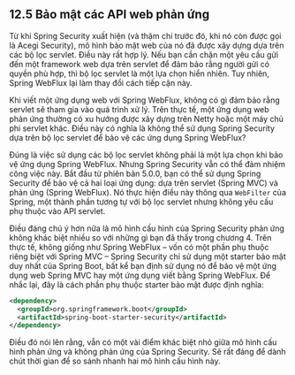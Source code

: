 ## 12.5 Bảo mật các API web phản ứng

Từ khi Spring Security xuất hiện (và thậm chí trước đó, khi nó còn được gọi là Acegi Security), mô hình bảo mật web của nó đã được xây dựng dựa trên các bộ lọc servlet. Điều này rất hợp lý. Nếu bạn cần chặn một yêu cầu gửi đến một framework web dựa trên servlet để đảm bảo rằng người gửi có quyền phù hợp, thì bộ lọc servlet là một lựa chọn hiển nhiên. Tuy nhiên, Spring WebFlux lại làm thay đổi cách tiếp cận này.

Khi viết một ứng dụng web với Spring WebFlux, không có gì đảm bảo rằng servlet sẽ tham gia vào quá trình xử lý. Trên thực tế, một ứng dụng web phản ứng thường có xu hướng được xây dựng trên Netty hoặc một máy chủ phi servlet khác. Điều này có nghĩa là không thể sử dụng Spring Security dựa trên bộ lọc servlet để bảo vệ các ứng dụng Spring WebFlux?

Đúng là việc sử dụng các bộ lọc servlet không phải là một lựa chọn khi bảo vệ ứng dụng Spring WebFlux. Nhưng Spring Security vẫn có thể đảm nhiệm công việc này. Bắt đầu từ phiên bản 5.0.0, bạn có thể sử dụng Spring Security để bảo vệ cả hai loại ứng dụng: dựa trên servlet (Spring MVC) và phản ứng (Spring WebFlux). Nó thực hiện điều này thông qua `WebFilter` của Spring, một thành phần tương tự với bộ lọc servlet nhưng không yêu cầu phụ thuộc vào API servlet.

Điều đáng chú ý hơn nữa là mô hình cấu hình của Spring Security phản ứng không khác biệt nhiều so với những gì bạn đã thấy trong chương 4. Trên thực tế, không giống như Spring WebFlux – vốn có một phần phụ thuộc riêng biệt với Spring MVC – Spring Security chỉ sử dụng một starter bảo mật duy nhất của Spring Boot, bất kể bạn định sử dụng nó để bảo vệ một ứng dụng web Spring MVC hay một ứng dụng viết bằng Spring WebFlux. Để nhắc lại, đây là cách phần phụ thuộc starter bảo mật được định nghĩa:

```xml
<dependency>
  <groupId>org.springframework.boot</groupId>
  <artifactId>spring-boot-starter-security</artifactId>
</dependency>
```

Điều đó nói lên rằng, vẫn có một vài điểm khác biệt nhỏ giữa mô hình cấu hình phản ứng và không phản ứng của Spring Security. Sẽ rất đáng để dành chút thời gian để so sánh nhanh hai mô hình cấu hình này.

